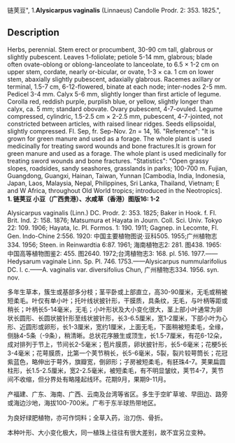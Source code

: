 链荚豆",
1.**Alysicarpus vaginalis** (Linnaeus) Candolle Prodr. 2: 353. 1825.",

## Description
Herbs, perennial. Stem erect or procumbent, 30-90 cm tall, glabrous or slightly pubescent. Leaves 1-foliolate; petiole 5-14 mm, glabrous; blade often ovate-oblong or oblong-lanceolate to lanceolate, to 6.5 × 1-2 cm on upper stem, cordate, nearly or-bicular, or ovate, 1-3 × ca. 1 cm on lower stem, abaxially slightly pubescent, adaxially glabrous. Racemes axillary or terminal, 1.5-7 cm, 6-12-flowered, binate at each node; inter-nodes 2-5 mm. Pedicel 3-4 mm. Calyx 5-6 mm, slightly longer than first article of legume. Corolla red, reddish purple, purplish blue, or yellow, slightly longer than calyx, ca. 5 mm; standard obovate. Ovary pubescent, 4-7-ovuled. Legume compressed, cylindric, 1.5-2.5 cm × 2-2.5 mm, pubescent, 4-7-jointed, not constricted between articles, with raised linear ridges. Seeds ellipsoidal, slightly compressed. Fl. Sep, fr. Sep-Nov. 2*n* = 14, 16.
  "Reference": "It is grown for green manure and used as a forage. The whole plant is used medicinally for treating sword wounds and bone fractures.It is grown for green manure and used as a forage. The whole plant is used medicinally for treating sword wounds and bone fractures.
  "Statistics": "Open grassy slopes, roadsides, sandy seashores, grasslands in parks; 100-700 m. Fujian, Guangdong, Guangxi, Hainan, Taiwan, Yunnan [Cambodia, India, Indonesia, Japan, Laos, Malaysia, Nepal, Philippines, Sri Lanka, Thailand, Vietnam; E and W Africa, throughout Old World tropics; introduced in the Neotropics].
**1. 链荚豆 小豆（广西贵港）、水咸草（香港）图版16: 1-2**

Alysicarpus vaginalis (Linn.) DC. Prodr. 2: 353. 1825; Baker in Hook. f. Fl. Brit. Ind. 2: 158. 1876; Matsumura et Hayata in Journ. Coll. Sci. Univ. Tokyo 22: 109. 1906; Hayata, Ic. Pl. Formos. 1: 190. 1911; Gagnep. in Lecomte, Fl. Gen. Indo-Chine 2:556. 1920: 中国主要植物图说·豆科505. 1955;广州植物志334. 1956; Steen. in Reinwardtia 6:87. 1961; 海南植物志2: 281. 图438. 1965: 中国高等植物图鉴2: 455. 图2640. 1972;台湾植物志3: 168. pl. 516. 1977.——Hedysarum vaginale Linn. Sp. Pl. 746. 1753.——Alysicarpus nummularifolius DC. l. c.——A. vaginalis var. diversifolius Chun, 广州植物志334. 1956. syn. nov.

多年生草本，簇生或基部多分枝；茎平卧或上部直立，高30-90厘米，无毛或稍被短柔毛。叶仅有单小叶；托叶线状披针形，干膜质，具条纹，无毛，与叶柄等距或稍长；叶柄长5-14毫米，无毛；小叶形状及大小变化很大，茎上部小叶通常为卵状长圆形、长圆状披针形至线状披针形，长3-6.5厘米，宽1-2厘米，下部小叶为心形、近圆形或卵形，长1-3厘米，宽约1厘米，上面无毛，下面稍被短柔毛，全缘，侧脉4-5条（-9条），稍清晰。总状花序腋生或顶生，长1.5-7厘米，有花6-12朵，成对排列于节上，节间长2-5毫米；苞片膜质，卵状披针形，长5-6毫米；花梗5长3-4毫米；花萼膜质，比第一个荚节稍长，长5-6毫米，5裂，裂片较萼筒长；花冠紫蓝色，略伸出于萼外，旗瓣宽，倒卵形；子房被短柔毛，有胚珠4-7。荚果扁圆柱形，长1.5-2.5厘米，宽2-2.5毫米，被短柔毛，有不明显皱纹，荚节4-7，荚节间不收缩，但分界处有略隆起线环。花期9月，果期9-11月。

产福建、广东、海南、广西、云南及台湾等省区。多生于空旷草坡、早田边、路旁或海边沙地，海拔100-700米。广布于东半球热带地区。

为良好绿肥植物，亦可作饲料；全草入药，治刀伤、骨折。

本种叶形、大小变化极大，同一植珠上往往有很大差别，故不宜另立变种。
